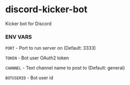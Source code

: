 # discord-kicker-bot
Kicker bot for Discord

### ENV VARS

`PORT` - Port to run server on (Default: 3333)

`TOKEN` - Bot user OAuth2 token

`CHANNEL` - Text channel name to post to (Default: general)

`BOTUSERID` - Bot user id